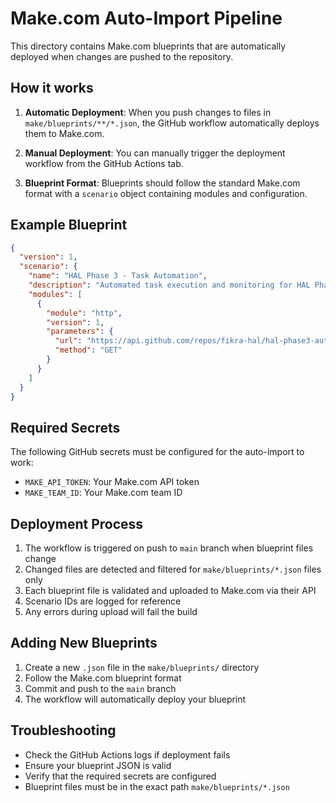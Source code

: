 # Make.com Auto-Import Pipeline

This directory contains Make.com blueprints that are automatically deployed when changes are pushed to the repository.

## How it works

1. **Automatic Deployment**: When you push changes to files in `make/blueprints/**/*.json`, the GitHub workflow automatically deploys them to Make.com.

2. **Manual Deployment**: You can manually trigger the deployment workflow from the GitHub Actions tab.

3. **Blueprint Format**: Blueprints should follow the standard Make.com format with a `scenario` object containing modules and configuration.

## Example Blueprint

```json
{
  "version": 1,
  "scenario": {
    "name": "HAL Phase 3 - Task Automation",
    "description": "Automated task execution and monitoring for HAL Phase 3 project",
    "modules": [
      {
        "module": "http",
        "version": 1,
        "parameters": {
          "url": "https://api.github.com/repos/fikra-hal/hal-phase3-automation/actions/workflows",
          "method": "GET"
        }
      }
    ]
  }
}
```

## Required Secrets

The following GitHub secrets must be configured for the auto-import to work:

- `MAKE_API_TOKEN`: Your Make.com API token
- `MAKE_TEAM_ID`: Your Make.com team ID

## Deployment Process

1. The workflow is triggered on push to `main` branch when blueprint files change
2. Changed files are detected and filtered for `make/blueprints/*.json` files only
3. Each blueprint file is validated and uploaded to Make.com via their API
4. Scenario IDs are logged for reference
5. Any errors during upload will fail the build

## Adding New Blueprints

1. Create a new `.json` file in the `make/blueprints/` directory
2. Follow the Make.com blueprint format
3. Commit and push to the `main` branch
4. The workflow will automatically deploy your blueprint

## Troubleshooting

- Check the GitHub Actions logs if deployment fails
- Ensure your blueprint JSON is valid
- Verify that the required secrets are configured
- Blueprint files must be in the exact path `make/blueprints/*.json`